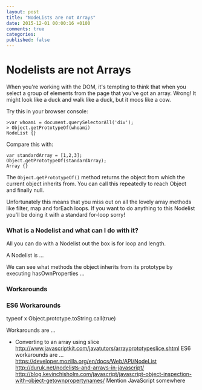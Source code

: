 ```yaml
---
layout: post
title: "NodeLists are not Arrays"
date: 2015-12-01 00:00:16 +0100
comments: true
categories: 
published: false
---
```

# Nodelists are not Arrays

When you're working with the DOM, it's tempting to think that when you select a group of elements from the page that you've got an array. Wrong! It might look like a duck and walk like a duck, but it moos like a cow.

Try this in your browser console:

```
>var whoami = document.querySelectorAll('div');
> Object.getPrototypeOf(whoami)
NodeList {}
```

Compare this with:

```
var standardArray = [1,2,3];
Object.getPrototypeOf(standardArray);
Array {}
```

The `Object.getPrototypeOf()` method returns the object from which the current object inherits from. You can call this repeatedly to reach Object and finally null.

Unfortunately this means that you miss out on all the lovely array methods like filter, map and forEach loops. If you want to do anything to this Nodelist you'll be doing it with a standard for-loop sorry!

### What is a Nodelist and what can I do with it?

All you can do with a Nodelist out the box is for loop and length.

A Nodelist is ...

We can see what methods the object inherits from its prototype by executing hasOwnProperties ...

### Workarounds


### ES6 Workarounds

typeof x
Object.prototype.toString.call(true)


Workarounds are ...
* Converting to an array using slice http://www.javascriptkit.com/javatutors/arrayprototypeslice.shtml
ES6 workarounds are ...
https://developer.mozilla.org/en/docs/Web/API/NodeList
http://duruk.net/nodelists-and-arrays-in-javascript/
http://blog.kevinchisholm.com/javascript/javascript-object-inspection-with-object-getownpropertynames/
Mention JavaScript somewhere